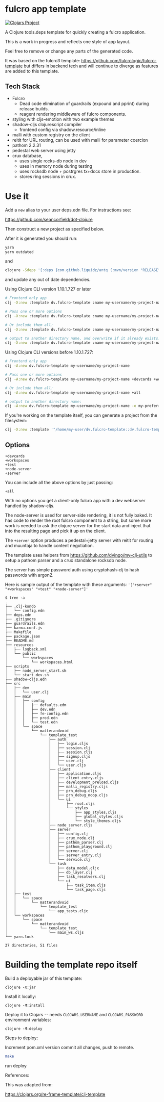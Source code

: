 # fulcro app template

[![Clojars Project](https://img.shields.io/clojars/v/dv.fulcro-template/clj-template.svg)](https://clojars.org/dv.fulcro-template/clj-template)

A Clojure tools.deps template for quickly creating a fulcro application.

This is a work in progress and reflects one style of app layout.

Feel free to remove or change any parts of the generated code.

It was based on the fulcro3 template: https://github.com/fulcrologic/fulcro-template
but differs in backend tech and will continue to diverge as features are added to this template.

## Tech Stack

- Fulcro
  - Dead code elimination of guardrails (expound and pprint) during release builds.
  - reagent rendering middleware of fulcro components.
- styling with cljs-emotion with two example themes
- shadow-cljs clojurescript compiler    
  - frontend config via shadow.resource/inline
- malli with custom registry on the client
- reitit for URL routing, can be used with malli for parameter coercion
- pathom 2.2.31
- pedestal web server using jetty
- crux database,
  - uses single rocks-db node in dev
  - uses in memory node during testing
  - uses rocksdb node + postrgres tx+docs store in production.
  - stores ring sessions in crux.

# Use it

Add a `new` alias to your user deps.edn file. For instructions see:

https://github.com/seancorfield/dot-clojure

Then construct a new project as specified below.

After it is generated you should run:

```bash
yarn
yarn outdated
```

and

```bash
clojure -Sdeps '{:deps {com.github.liquidz/antq {:mvn/version "RELEASE"}}}' -m antq.core
```

and update any out of date dependencies.

Using Clojure CLI version 1.10.1.727 or later
```bash
# Frontend only app
clj -X:new :template dv.fulcro-template :name my-username/my-project-name

# Pass one or more options
clj -X:new :template dv.fulcro-template :name my-username/my-project-name :args '["+devcards" "+workspaces" "+test" "+node-server" "+server"]'

# Or include them all:
clj -X:new :template dv.fulcro-template :name my-username/my-project-name :args '["+all"]'

# output to another directory name, and overwrite if it already exists:
clj -X:new :template dv.fulcro-template :name my-username/my-project-name :output '"my-preferred-project-name"' :force true
```

Using Clojure CLI versions before 1.10.1.727:

```bash
# Frontend only app
clj -A:new dv.fulcro-template my-username/my-project-name

# Pass one or more options
clj -A:new dv.fulcro-template my-username/my-project-name +devcards +workspaces +test +node-server +server

# Or include them all:
clj -A:new dv.fulcro-template my-username/my-project-name +all

# output to another directory name:
clj -A:new dv.fulcro-template my-username/my-project-name -o my-preferred-project-name
```

If you're working on the template itself, you can generate a project from the filesystem:

```bash
clj -X:new :template '"/home/my-user/dv.fulcro-template::dv.fulcro-template"' :name my-group/my-project
```

## Options

```
+devcards
+workspaces
+test
+node-server
+server
```

You can include all the above options by just passing:
```
+all
```

With no options you get a client-only fulcro app with a dev webserver handled by shadow-cljs.

The node-server is used for server-side rendering, it is not fully baked.
It has code to render the root fulcro component to a string, but some more work is needed
to ask the clojure server for the start data and inject that into the resulting page and pick it up
on the client.

The `+server` option produces a pedestal+jetty server with reitit for routing and muuntaja
to handle content negotiation.

The template uses helpers from https://github.com/dvingo/my-clj-utils
to setup a pathom parser and a crux standalone rocksdb node.

The server has simple password auth using cryptohash-clj to hash passwords with argon2.

Here is sample output of the template with these arguments: `'["+server" "+workspaces" "+test" "+node-server"]'`
```
$ tree -a
.
├── .clj-kondo
│   └── config.edn
├── deps.edn
├── .gitignore
├── guardrails.edn
├── karma.conf.js
├── Makefile
├── package.json
├── README.md
├── resources
│   ├── logback.xml
│   └── public
│       └── workspaces
│           └── workspaces.html
├── scripts
│   ├── node_server_start.sh
│   └── start_dev.sh
├── shadow-cljs.edn
├── src
│   ├── dev
│   │   └── user.clj
│   ├── main
│   │   ├── config
│   │   │   ├── defaults.edn
│   │   │   ├── dev.edn
│   │   │   ├── fe-config.edn
│   │   │   ├── prod.edn
│   │   │   └── test.edn
│   │   └── space
│   │       └── matterandvoid
│   │           └── template_test
│   │               ├── auth
│   │               │   ├── login.cljs
│   │               │   ├── session.clj
│   │               │   ├── session.cljs
│   │               │   ├── signup.cljs
│   │               │   ├── user.clj
│   │               │   └── user.cljs
│   │               ├── client
│   │               │   ├── application.cljs
│   │               │   ├── client_entry.cljs
│   │               │   ├── development_preload.cljs
│   │               │   ├── malli_registry.cljs
│   │               │   ├── prn_debug.cljs
│   │               │   ├── prn_debug_noop.cljs
│   │               │   └── ui
│   │               │       ├── root.cljs
│   │               │       └── styles
│   │               │           ├── app_styles.cljs
│   │               │           ├── global_styles.cljs
│   │               │           └── style_themes.cljs
│   │               ├── node_server.cljs
│   │               ├── server
│   │               │   ├── config.clj
│   │               │   ├── crux_node.clj
│   │               │   ├── pathom_parser.clj
│   │               │   ├── pathom_playground.clj
│   │               │   ├── server.clj
│   │               │   ├── server_entry.clj
│   │               │   └── service.clj
│   │               └── task
│   │                   ├── data_model.cljc
│   │                   ├── db_layer.clj
│   │                   ├── task_resolvers.clj
│   │                   └── ui
│   │                       ├── task_item.cljs
│   │                       └── task_page.cljs
│   ├── test
│   │   └── space
│   │       └── matterandvoid
│   │           └── template_test
│   │               └── app_tests.cljc
│   └── workspaces
│       └── space
│           └── matterandvoid
│               └── template_test
│                   └── main_ws.cljs
└── yarn.lock

27 directories, 51 files

```

# Building the template repo itself

Build a deployable jar of this template:

    clojure -X:jar

Install it locally:

    clojure -M:install

Deploy it to Clojars -- needs `CLOJARS_USERNAME` and `CLOJARS_PASSWORD` environment variables:

    clojure -M:deploy

Steps to deploy:

Increment pom.xml version
commit all changes, push to remote.
```bash
make
```
run deploy

References:

This was adapted from:

https://clojars.org/re-frame-template/clj-template
